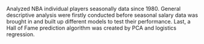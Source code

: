 Analyzed NBA individual players seasonally data since 1980. General descriptive analysis were firstly conducted before seasonal salary data was brought in and built up different models to test their performance. Last, a Hall of Fame prediction algorithm was created by PCA and logistics regression.
